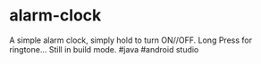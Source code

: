 # alarm-clock

A simple alarm clock, simply hold to turn ON//OFF. 
Long Press for ringtone...
Still in build mode.
#java
#android studio
